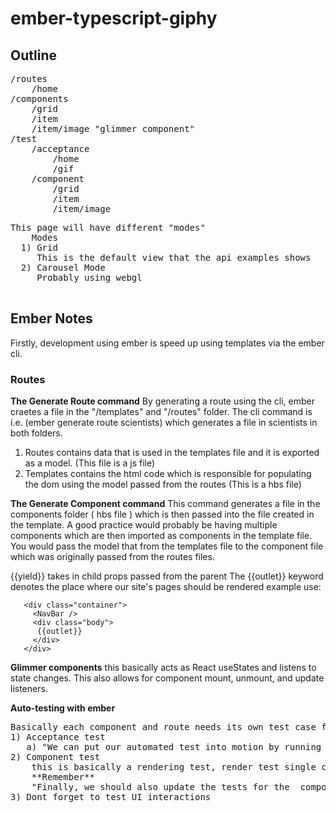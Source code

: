 # ember-typescript-giphy

## Outline
<pre>
/routes
    /home
/components
    /grid
    /item
    /item/image "glimmer component" 
/test
    /acceptance
        /home
        /gif
    /component
        /grid
        /item 
        /item/image
</pre>

<pre>
This page will have different "modes" 
    Modes 
  1) Grid 
     This is the default view that the api examples shows 
  2) Carousel Mode 
     Probably using webgl
 </pre>

## Ember Notes 
Firstly, development using ember is speed up using templates via the ember cli. 
### Routes 
**The Generate Route command**
By generating a route using the cli, ember craetes a file in the "/templates" and "/routes" folder. The cli command is i.e. (ember generate route scientists) which generates a file in scientists in both folders. 
1) Routes contains data that is used in the templates file and it is exported as a model. (This file is a js file) 
2) Templates contains the html code which is responsible for populating the dom using the model passed from the routes (This is a hbs file) 


**The Generate Component command**
This command generates a file in the components folder ( hbs file ) which is then passed into the file created in the template. A good practice would probably be having multiple components which are then imported as components in the template file. You would pass the model that from the templates file to the component file which was originally passed from the routes files. 

  {{yield}} takes in child props passed from the parent 
  The {{outlet}} keyword denotes the place where our site's pages should be rendered
    example use: 
 
       <div class="container">
         <NavBar />
         <div class="body">
          {{outlet}}
         </div>
       </div>


**Glimmer components**
this basically acts as React useStates and listens to state changes. This also allows for component mount, unmount, and update listeners. 

**Auto-testing with ember**
<pre>
Basically each component and route needs its own test case for testing rendering and testing routing respectively 
1) Acceptance test 
   a) "We can put our automated test into motion by running the test server using the ember test --server command, or ember t -s for short."
2) Component test
    this is basically a rendering test, render test single components 
    **Remember**
    "Finally, we should also update the tests for the <Rental> component to confirm that we successfully invoked <Rental::Image>"
3) Dont forget to test UI interactions
</pre>
